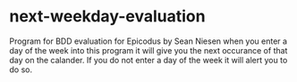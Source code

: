 next-weekday-evaluation
=======================

Program for BDD evaluation for Epicodus
by Sean Niesen
when you enter a day of the week into this program it will give you the next occurance of that day on the calander.
If you do not enter a day of the week it will alert you to do so.
